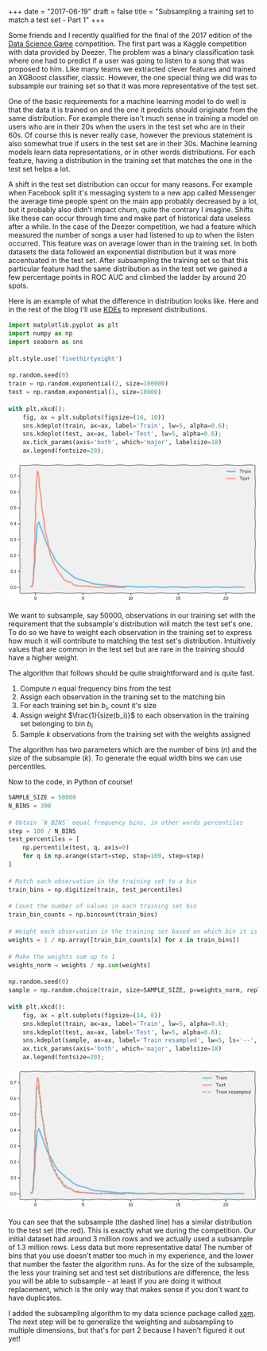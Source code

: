 +++
date = "2017-06-19"
draft = false
title = "Subsampling a training set to match a test set - Part 1"
+++

Some friends and I recently qualified for the final of the 2017 edition of the [Data Science Game](http://www.datasciencegame.com) competition. The first part was a Kaggle competition with data provided by Deezer. The problem was a binary classification task where one had to predict if a user was going to listen to a song that was proposed to him. Like many teams we extracted clever features and trained an XGBoost classifier, classic. However, the one special thing we did was to subsample our training set so that it was more representative of the test set.

One of the basic requirements for a machine learning model to do well is that the data it is trained on and the one it predicts should originate from the same distribution. For example there isn't much sense in training a model on users who are in their 20s when the users in the test set who are in their 60s. Of course this is never really case, however the previous statement is also somewhat true if users in the test set are in their 30s. Machine learning models learn data representations, or in other words distributions. For each feature, having a distribution in the training set that matches the one in the test set helps a lot.

A shift in the test set distribution can occur for many reasons. For example when Facebook split it's messaging system to a new app called Messenger the average time people spent on the main app probably decreased by a lot, but it probably also didn't impact churn, quite the contrary I imagine. Shifts like these can occur through time and make part of historical data useless after a while. In the case of the Deezer competition, we had a feature which measured the number of songs a user had listened to up to when the listen occurred. This feature was on average lower than in the training set. In both datasets the data followed an exponential distribution but it was more accentuated in the test set. After subsampling the training set so that this particular feature had the same distribution as in the test set we gained a few percentage points in ROC AUC and climbed the ladder by around 20 spots.

Here is an example of what the difference in distribution looks like. Here and in the rest of the blog I'll use [KDEs](https://www.wikiwand.com/en/Kernel_density_estimation) to represent distributions.

```python
import matplotlib.pyplot as plt
import numpy as np
import seaborn as sns

plt.style.use('fivethirtyeight')

np.random.seed(0)
train = np.random.exponential(2, size=100000)
test = np.random.exponential(1, size=10000)

with plt.xkcd():
    fig, ax = plt.subplots(figsize=(16, 10))
    sns.kdeplot(train, ax=ax, label='Train', lw=5, alpha=0.6);
    sns.kdeplot(test, ax=ax, label='Test', lw=5, alpha=0.6);
    ax.tick_params(axis='both', which='major', labelsize=18)
    ax.legend(fontsize=20);
```

![expo-example](/img/blog/subsampling-1/expo-example.png)

We want to subsample, say 50000, observations in our training set with the requirement that the subsample's distribution will match the test set's one. To do so we have to weight each observation in the training set to express how much it will contribute to matching the test set's distribution. Intuitively values that are common in the test set but are rare in the training should have a higher weight.

The algorithm that follows should be quite straightforward and is quite fast.

1. Compute $n$ equal frequency bins from the test
2. Assign each observation in the training set to the matching bin
3. For each training set bin $b_i$, count it's size
4. Assign weight $\frac{1}{size(b_i)}$ to each observation in the training set belonging to bin $b_i$
5. Sample $k$ observations from the training set with the weights assigned

The algorithm has two parameters which are the number of bins ($n$) and the size of the subsample ($k$). To generate the equal width bins we can use percentiles.

Now to the code, in Python of course!

```python
SAMPLE_SIZE = 50000
N_BINS = 300

# Obtain `N_BINS` equal frequency bins, in other words percentiles
step = 100 / N_BINS
test_percentiles = [
    np.percentile(test, q, axis=0)
    for q in np.arange(start=step, stop=100, step=step)
]

# Match each observation in the training set to a bin
train_bins = np.digitize(train, test_percentiles)

# Count the number of values in each training set bin
train_bin_counts = np.bincount(train_bins)

# Weight each observation in the training set based on which bin it is in
weights = 1 / np.array([train_bin_counts[x] for x in train_bins])

# Make the weights sum up to 1
weights_norm = weights / np.sum(weights)

np.random.seed(0)
sample = np.random.choice(train, size=SAMPLE_SIZE, p=weights_norm, replace=False)

with plt.xkcd():
    fig, ax = plt.subplots(figsize=(14, 8))
    sns.kdeplot(train, ax=ax, label='Train', lw=5, alpha=0.6);
    sns.kdeplot(test, ax=ax, label='Test', lw=5, alpha=0.6);
    sns.kdeplot(sample, ax=ax, label='Train resampled', lw=5, ls='--', color='gray', alpha=0.6);
    ax.tick_params(axis='both', which='major', labelsize=18)
    ax.legend(fontsize=20);
```

![expo-resample](/img/blog/subsampling-1/expo-resample.png)

You can see that the subsample (the dashed line) has a similar distribution to the test set (the red). This is exactly what we during the competition. Our initial dataset had around 3 million rows and we actually used a subsample of 1.3 million rows. Less data but more representative data! The number of bins that you use doesn't matter too much in my experience, and the lower that number the faster the algorithm runs. As for the size of the subsample, the less your training set and test set distributions are difference, the less you will be able to subsample - at least if you are doing it without replacement, which is the only way that makes sense if you don't want to have duplicates.

I added the subsampling algorithm to my data science package called [xam](https://github.com/MaxHalford/xam). The next step will be to generalize the weighting and subsampling to multiple dimensions, but that's for part 2 because I haven't figured it out yet!
